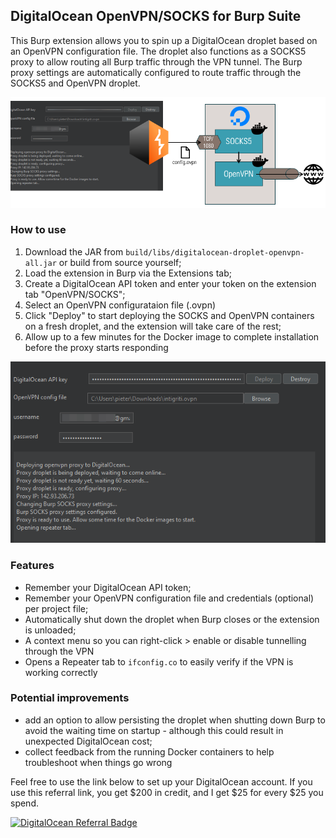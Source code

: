 ## DigitalOcean OpenVPN/SOCKS for Burp Suite

This Burp extension allows you to spin up a DigitalOcean droplet based on an OpenVPN configuration file. The droplet also functions as a SOCKS5 proxy to allow routing all Burp traffic through the VPN tunnel. The Burp proxy settings are automatically configured to route traffic through the SOCKS5 and OpenVPN droplet.

![](docs/diagram.png)

### How to use

1. Download the JAR from `build/libs/digitalocean-droplet-openvpn-all.jar` or build from source yourself;
2. Load the extension in Burp via the Extensions tab;
3. Create a DigitalOcean API token and enter your token on the extension tab "OpenVPN/SOCKS";
4. Select an OpenVPN configurataion file (.ovpn)
4. Click "Deploy" to start deploying the SOCKS and OpenVPN containers on a fresh droplet, and the extension will take care of the rest;
5. Allow up to a few minutes for the Docker image to complete installation before the proxy starts responding

![](docs/p3P2oJBJ5b.png)

### Features

* Remember your DigitalOcean API token;
* Remember your OpenVPN configuration file and credentials (optional) per project file;
* Automatically shut down the droplet when Burp closes or the extension is unloaded;
* A context menu so you can right-click > enable or disable tunnelling through the VPN
* Opens a Repeater tab to `ifconfig.co` to easily verify if the VPN is working correctly

### Potential improvements

* add an option to allow persisting the droplet when shutting down Burp to avoid the waiting time on startup - although this could result in unexpected DigitalOcean cost;
* collect feedback from the running Docker containers to help troubleshoot when things go wrong

Feel free to use the link below to set up your DigitalOcean account. If you use this referral link, you get $200 in credit, and I get $25 for every $25 you spend.

[![DigitalOcean Referral Badge](https://web-platforms.sfo2.digitaloceanspaces.com/WWW/Badge%202.svg)](https://www.digitalocean.com/?refcode=08cd936d0d32&utm_campaign=Referral_Invite&utm_medium=Referral_Program&utm_source=badge)